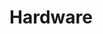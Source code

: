 # Hardware

[](http://www.intel.com/content/www/us/en/embedded/products/galileo/galileo-g2-schematic.html)
